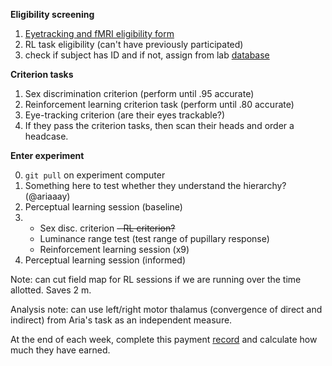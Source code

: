 
**Eligibility screening**

1) [Eyetracking and fMRI eligibility form](http://cmu.ca1.qualtrics.com/jfe/form/SV_ewFvGG2S63s8vE9)
3) RL task eligibility (can't have previously participated)
4) check if subject has ID and if not, assign from lab [database](https://docs.google.com/document/d/175AGq7DkTPlNZQH-G749gmlrRx9CNp6dACaumjPw_iw/edit)

**Criterion tasks**

1) Sex discrimination criterion (perform until .95 accurate)
2) Reinforcement learning criterion task (perform until .80 accurate)
3) Eye-tracking criterion (are their eyes trackable?)
4) If they pass the criterion tasks, then scan their heads and order a headcase.

**Enter experiment**

0) `git pull` on experiment computer
1) Something here to test whether they understand the hierarchy? (@ariaaay)
2) Perceptual learning session (baseline)
3)  - Sex disc. criterion 
    ~~- RL criterion?~~ 
    - Luminance range test (test range of pupillary response) 
    - Reinforcement learning session (x9)
4) Perceptual learning session (informed)


Note: can cut field map for RL sessions if we are running over the time allotted. Saves 2 m.

Analysis note: can use left/right motor thalamus (convergence of direct and indirect) from Aria's task as an independent measure.

At the end of each week, complete this payment [record](https://docs.google.com/spreadsheets/d/11m9hg-KEXn1QQvynQl8Gkf-oTHfsS2UBmgzRibMJXZU/edit#gid=0) and calculate how much they have earned. 
